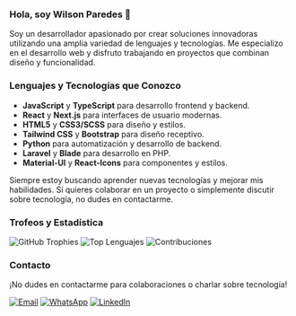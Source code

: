 ### Hola, soy Wilson Paredes 👋

Soy un desarrollador apasionado por crear soluciones innovadoras utilizando una amplia variedad de lenguajes y tecnologías. Me especializo en el desarrollo web y disfruto trabajando en proyectos que combinan diseño y funcionalidad.

### Lenguajes y Tecnologías que Conozco
- **JavaScript** y **TypeScript** para desarrollo frontend y backend.
- **React** y **Next.js** para interfaces de usuario modernas.
- **HTML5** y **CSS3/SCSS** para diseño y estilos.
- **Tailwind CSS** y **Bootstrap** para diseño receptivo.
- **Python** para automatización y desarrollo de backend.
- **Laravel** y **Blade** para desarrollo en PHP.
- **Material-UI** y **React-Icons** para componentes y estilos.

Siempre estoy buscando aprender nuevas tecnologías y mejorar mis habilidades. Si quieres colaborar en un proyecto o simplemente discutir sobre tecnología, no dudes en contactarme.

### Trofeos y Estadística
![GitHub Trophies](https://github-profile-trophy.vercel.app/?username=WilsonParedes11&theme=darkhub&no-frame=true&no-bg=true)
![Top Lenguajes](https://github-readme-stats.vercel.app/api/top-langs/?username=WilsonParedes11&theme=radical)
![Contribuciones](https://github-readme-stats.vercel.app/api?username=WilsonParedes11&count_private=true&show_icons=true&theme=radical&hide=contribs,prs)

### Contacto

¡No dudes en contactarme para colaboraciones o charlar sobre tecnología!

[![Email](https://img.shields.io/badge/Email-Contact%20Me-blue)](mailto:wilson.paredes11@hotmail.com)
[![WhatsApp](https://img.shields.io/badge/WhatsApp-Chat%20with%20Me-brightgreen?logo=whatsapp)](https://wa.me/+593989026071)
[![LinkedIn](https://img.shields.io/badge/LinkedIn-Profile-blue)](https://www.linkedin.com/in/wilsonparedes11)

